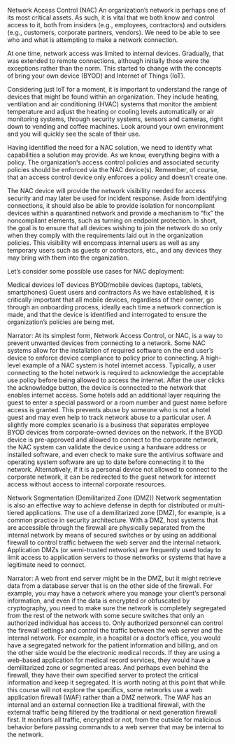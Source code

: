 Network Access Control (NAC)
An organization’s network is perhaps one of its most critical assets. As such, it is vital that we both know and control access to it, both from insiders (e.g., employees, contractors) and outsiders (e.g., customers, corporate partners, vendors). We need to be able to see who and what is attempting to make a network connection.

At one time, network access was limited to internal devices. Gradually, that was extended to remote connections, although initially those were the exceptions rather than the norm. This started to change with the concepts of bring your own device (BYOD) and Internet of Things (IoT).

Considering just IoT for a moment, it is important to understand the range of devices that might be found within an organization. They include heating, ventilation and air conditioning (HVAC) systems that monitor the ambient temperature and adjust the heating or cooling levels automatically or air monitoring systems, through security systems, sensors and cameras, right down to vending and coffee machines. Look around your own environment and you will quickly see the scale of their use.

Having identified the need for a NAC solution, we need to identify what capabilities a solution may provide. As we know, everything begins with a policy. The organization’s access control policies and associated security policies should be enforced via the NAC device(s). Remember, of course, that an access control device only enforces a policy and doesn’t create one.

The NAC device will provide the network visibility needed for access security and may later be used for incident response. Aside from identifying connections, it should also be able to provide isolation for noncompliant devices within a quarantined network and provide a mechanism to “fix” the noncompliant elements, such as turning on endpoint protection. In short, the goal is to ensure that all devices wishing to join the network do so only when they comply with the requirements laid out in the organization policies. This visibility will encompass internal users as well as any temporary users such as guests or contractors, etc., and any devices they may bring with them into the organization.

Let’s consider some possible use cases for NAC deployment: 

Medical devices
IoT devices
BYOD/mobile devices (laptops, tablets, smartphones)
Guest users and contractors
As we have established, it is critically important that all mobile devices, regardless of their owner, go through an onboarding process, ideally each time a network connection is made, and that the device is identified and interrogated to ensure the organization’s policies are being met. 


Narrator: At its simplest form, Network Access Control, or NAC, is a way to prevent unwanted devices from connecting to a network. Some NAC systems allow for the installation of required software on the end user’s device to enforce device compliance to policy prior to connecting.  A high-level example of a NAC system is hotel internet access. Typically, a user connecting to the hotel network is required to acknowledge the acceptable use policy before being allowed to access the internet. After the user clicks the acknowledge button, the device is connected to the network that enables internet access. Some hotels add an additional layer requiring the guest to enter a special password or a room number and guest name before access is granted. This prevents abuse by someone who is not a hotel guest and may even help to track network abuse to a particular user.   A slightly more complex scenario is a business that separates employee BYOD devices from corporate-owned devices on the network. If the BYOD device is pre-approved and allowed to connect to the corporate network, the NAC system can validate the device using a hardware address or installed software, and even check to make sure the antivirus software and operating system software are up to date before connecting it to the network. Alternatively, if it is a personal device not allowed to connect to the corporate network, it can be redirected to the guest network for internet access without access to internal corporate resources.







Network Segmentation (Demilitarized Zone (DMZ))
Network segmentation is also an effective way to achieve defense in depth for distributed or multi-tiered applications. The use of a demilitarized zone (DMZ), for example, is a common practice in security architecture. With a DMZ, host systems that are accessible through the firewall are physically separated from the internal network by means of secured switches or by using an additional firewall to control traffic between the web server and the internal network. Application DMZs (or semi-trusted networks) are frequently used today to limit access to application servers to those networks or systems that have a legitimate need to connect.  

Narrator: A web front end server might be in the DMZ, but it might retrieve data from a database server that is on the other side of the firewall.   For example, you may have a network where you manage your client’s personal information, and even if the data is encrypted or obfuscated by cryptography, you need to make sure the network is completely segregated from the rest of the network with some secure switches that only an authorized individual has access to. Only authorized personnel can control the firewall settings and control the traffic between the web server and the internal network. For example, in a hospital or a doctor’s office, you would have a segregated network for the patient information and billing, and on the other side would be the electronic medical records. If they are using a web-based application for medical record services, they would have a demilitarized zone or segmented areas. And perhaps even behind the firewall, they have their own specified server to protect the critical information and keep it segregated.  It is worth noting at this point that while this course will not explore the specifics, some networks use a web application firewall (WAF) rather than a DMZ network. The WAF has an internal and an external connection like a traditional firewall, with the external traffic being filtered by the traditional or next generation firewall first. It monitors all traffic, encrypted or not, from the outside for malicious behavior before passing commands to a web server that may be internal to the network.   